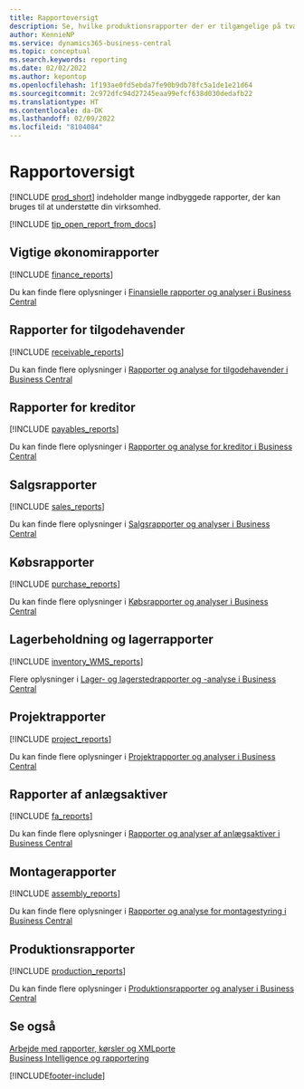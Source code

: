 ```yaml
---
title: Rapportoversigt
description: Se, hvilke produktionsrapporter der er tilgængelige på tværs af alle funktionsområder i standardversionen af Business Central, så du kan holde styr på virksomheden.
author: KennieNP
ms.service: dynamics365-business-central
ms.topic: conceptual
ms.search.keywords: reporting
ms.date: 02/02/2022
ms.author: kepontop
ms.openlocfilehash: 1f193ae0fd5ebda7fe90b9db78fc5a1de1e21d64
ms.sourcegitcommit: 2c972dfc94d27245eaa99efcf638d030dedafb22
ms.translationtype: HT
ms.contentlocale: da-DK
ms.lasthandoff: 02/09/2022
ms.locfileid: "8104084"
---
```

# <a name="report-overview"></a>Rapportoversigt

[!INCLUDE [prod_short](includes/prod_short.md)] indeholder mange indbyggede rapporter, der kan bruges til at understøtte din virksomhed.  

[!INCLUDE [tip_open_report_from_docs](includes/tip-open-report-from-docs.md)]

## <a name="key-financial-reports"></a>Vigtige økonomirapporter

[!INCLUDE [finance_reports](includes/finance-reports-include.md)]

Du kan finde flere oplysninger i [Finansielle rapporter og analyser i Business Central](finance-reports.md)

## <a name="accounts-receivable-reports"></a>Rapporter for tilgodehavender

[!INCLUDE [receivable_reports](includes/receivable-reports-include.md)]

Du kan finde flere oplysninger i [Rapporter og analyse for tilgodehavender i Business Central](receivables-reports.md)

## <a name="accounts-payable-reports"></a>Rapporter for kreditor

[!INCLUDE [payables_reports](includes/payables-reports-include.md)]

Du kan finde flere oplysninger i [Rapporter og analyse for kreditor i Business Central](payables-reports.md)

## <a name="sales-reports"></a>Salgsrapporter

[!INCLUDE [sales_reports](includes/sales-reports-include.md)]

Du kan finde flere oplysninger i [Salgsrapporter og analyser i Business Central](sales-reports.md)

## <a name="purchase-reports"></a>Købsrapporter

[!INCLUDE [purchase_reports](includes/purchase-reports-include.md)]

Du kan finde flere oplysninger i [Købsrapporter og analyser i Business Central](purchase-reports.md)

## <a name="inventory-and-warehouse-reports"></a>Lagerbeholdning og lagerrapporter

[!INCLUDE [inventory_WMS_reports](includes/inventory-WMS-reports-include.md)]

Flere oplysninger i [Lager- og lagerstedrapporter og -analyse i Business Central](inventory-wms-reports.md)

## <a name="project-reports"></a>Projektrapporter

[!INCLUDE [project_reports](includes/project-reports-include.md)]

Du kan finde flere oplysninger i [Projektrapporter og analyser i Business Central](project-reports.md)

## <a name="fixed-assets-reports"></a>Rapporter af anlægsaktiver

[!INCLUDE [fa_reports](includes/fa-reports-include.md)]

Du kan finde flere oplysninger i [Rapporter og analyser af anlægsaktiver i Business Central](fa-reports.md)

## <a name="assembly-reports"></a>Montagerapporter

[!INCLUDE [assembly_reports](includes/assembly-reports-include.md)]

Du kan finde flere oplysninger i [Rapporter og analyse for montagestyring i Business Central](assembly-reports.md)

## <a name="production-reports"></a>Produktionsrapporter

[!INCLUDE [production_reports](includes/production-reports-include.md)]

Du kan finde flere oplysninger i [Produktionsrapporter og analyser i Business Central](production-reports.md)

## <a name="see-also"></a>Se også

[Arbejde med rapporter, kørsler og XMLporte](ui-work-report.md)  
[Business Intelligence og rapportering](reports-bi-reporting.md)  

[!INCLUDE[footer-include](includes/footer-banner.md)]
